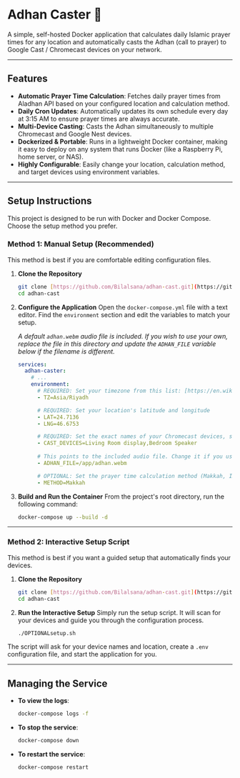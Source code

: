 # Adhan Caster 🕌

A simple, self-hosted Docker application that calculates daily Islamic prayer times for any location and automatically casts the Adhan (call to prayer) to Google Cast / Chromecast devices on your network.

---

## Features

- **Automatic Prayer Time Calculation**: Fetches daily prayer times from Aladhan API based on your configured location and calculation method.
- **Daily Cron Updates**: Automatically updates its own schedule every day at 3:15 AM to ensure prayer times are always accurate.
- **Multi-Device Casting**: Casts the Adhan simultaneously to multiple Chromecast and Google Nest devices.
- **Dockerized & Portable**: Runs in a lightweight Docker container, making it easy to deploy on any system that runs Docker (like a Raspberry Pi, home server, or NAS).
- **Highly Configurable**: Easily change your location, calculation method, and target devices using environment variables.

---

## Setup Instructions

This project is designed to be run with Docker and Docker Compose. Choose the setup method you prefer.

### Method 1: Manual Setup (Recommended)

This method is best if you are comfortable editing configuration files.

1.  **Clone the Repository**
    ```bash
    git clone [https://github.com/Bilalsana/adhan-cast.git](https://github.com/Bilalsana/adhan-cast.git)
    cd adhan-cast
    ```

2.  **Configure the Application**
    Open the `docker-compose.yml` file with a text editor. Find the `environment` section and edit the variables to match your setup.

    *A default `adhan.webm` audio file is included. If you wish to use your own, replace the file in this directory and update the `ADHAN_FILE` variable below if the filename is different.*

    ```yaml
    services:
      adhan-caster:
        # ...
        environment:
          # REQUIRED: Set your timezone from this list: [https://en.wikipedia.org/wiki/List_of_tz_database_time_zones](https://en.wikipedia.org/wiki/List_of_tz_database_time_zones)
          - TZ=Asia/Riyadh

          # REQUIRED: Set your location's latitude and longitude
          - LAT=24.7136
          - LNG=46.6753

          # REQUIRED: Set the exact names of your Chromecast devices, separated by commas
          - CAST_DEVICES=Living Room display,Bedroom Speaker
          
          # This points to the included audio file. Change it if you use a different file.
          - ADHAN_FILE=/app/adhan.webm

          # OPTIONAL: Set the prayer time calculation method (Makkah, ISNA, Egypt, etc.)
          - METHOD=Makkah
    ```

3.  **Build and Run the Container**
    From the project's root directory, run the following command:
    ```bash
    docker-compose up --build -d
    ```

---

### Method 2: Interactive Setup Script

This method is best if you want a guided setup that automatically finds your devices.

1.  **Clone the Repository**
    ```bash
    git clone [https://github.com/Bilalsana/adhan-cast.git](https://github.com/Bilalsana/adhan-cast.git)
    cd adhan-cast
    ```

2.  **Run the Interactive Setup**
    Simply run the setup script. It will scan for your devices and guide you through the configuration process.
    ```bash
    ./OPTIONALsetup.sh
    ```

The script will ask for your device names and location, create a `.env` configuration file, and start the application for you.

---

## Managing the Service

-   **To view the logs**:
    ```bash
    docker-compose logs -f
    ```
-   **To stop the service**:
    ```bash
    docker-compose down
    ```
-   **To restart the service**:
    ```bash
    docker-compose restart
    ```
